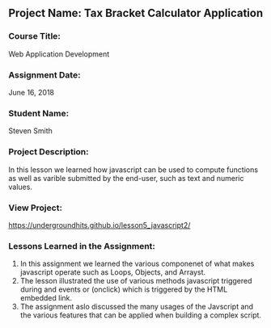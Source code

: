 ## Project Name:  Tax Bracket Calculator Application

### Course Title:
Web Application Development

### Assignment Date:  
June 16, 2018

### Student Name:  
Steven Smith

### Project Description:
In this lesson we learned how javascript can be used to compute functions as well as varible submitted by the end-user, such as text and numeric values.

### View Project:
 https://undergroundhits.github.io/lesson5_javascript2/

### Lessons Learned in the Assignment:
1. In this assignment we learned the various componenet of what makes javascript operate such as Loops, Objects, and Arrayst. 
2. The lesson illustrated the use of various methods javascript triggered during and events or (onclick) which is triggered by the HTML embedded link. 
3. The assignment aslo discussed the many usages of the Javscript and the various features that can be applied when building a complex script. 

